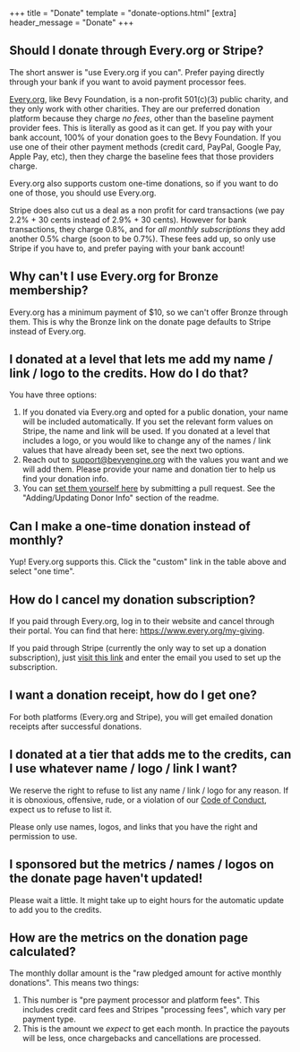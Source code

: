 +++
title = "Donate"
template = "donate-options.html"
[extra]
header_message = "Donate"
+++

## Should I donate through Every.org or Stripe?

The short answer is "use Every.org if you can". Prefer paying directly through your bank if you want to avoid payment processor fees.

[Every.org](https://every.org/bevy-foundation), like Bevy Foundation, is a non-profit 501(c)(3) public charity, and they only work with other charities.
They are our preferred donation platform because they charge _no fees_, other than the baseline payment provider fees. This is literally as good as it can get.
If you pay with your bank account, 100% of your donation goes to the Bevy Foundation. If you use one of their other payment methods (credit card, PayPal, Google Pay, Apple Pay, etc),
then they charge the baseline fees that those providers charge.

Every.org also supports custom one-time donations, so if you want to do one of those, you should use Every.org.

Stripe does also cut us a deal as a non profit for card transactions (we pay 2.2% + 30 cents instead of 2.9% + 30 cents). However for bank transactions, they charge 0.8%,
and for _all monthly subscriptions_ they add another 0.5% charge (soon to be 0.7%). These fees add up, so only use Stripe if you have to, and prefer paying with your bank account!

## Why can't I use Every.org for Bronze membership?

Every.org has a minimum payment of $10, so we can't offer Bronze through them. This is why the Bronze link on the donate page defaults to Stripe instead of Every.org.

## I donated at a level that lets me add my name / link / logo to the credits. How do I do that?

You have three options:

1. If you donated via Every.org and opted for a public donation, your name will be included automatically. If you set the relevant form values on Stripe, the name and link will be used. If you donated at a level that includes a logo, or you would like to change any of the names / link values that have already been set, see the next two options.
2. Reach out to <support@bevyengine.org> with the values you want and we will add them. Please provide your name and donation tier to help us find your donation info.
3. You can [set them yourself here](https://github.com/bevyengine/bevy-donors) by submitting a pull request. See the "Adding/Updating Donor Info" section of the readme.

## Can I make a one-time donation instead of monthly?

Yup! Every.org supports this. Click the "custom" link in the table above and select "one time".

## How do I cancel my donation subscription?

If you paid through Every.org, log in to their website and cancel through their portal. You can find that here: <https://www.every.org/my-giving>.

If you paid through Stripe (currently the only way to set up a donation subscription), just [visit this link](https://billing.stripe.com/p/login/7sI3ee5OXbI7dgIaEE) and enter the email you used to set up the subscription.

## I want a donation receipt, how do I get one?

For both platforms (Every.org and Stripe), you will get emailed donation receipts after successful donations.

## I donated at a tier that adds me to the credits, can I use whatever name / logo / link I want?

We reserve the right to refuse to list any name / link / logo for any reason. If it is obnoxious, offensive, rude, or a violation of our [Code of Conduct](https://github.com/bevyengine/bevy/blob/main/CODE_OF_CONDUCT.md), expect us to refuse to list it.

Please only use names, logos, and links that you have the right and permission to use.

## I sponsored but the metrics / names / logos on the donate page haven't updated!

Please wait a little. It might take up to eight hours for the automatic update to add you to the credits.

## How are the metrics on the donation page calculated?

The monthly dollar amount is the "raw pledged amount for active monthly donations". This means two things:

1. This number is "pre payment processor and platform fees". This includes credit card fees and Stripes "processing fees", which vary per payment type.
2. This is the amount we _expect_ to get each month. In practice the payouts will be less, once chargebacks and cancellations are processed.
